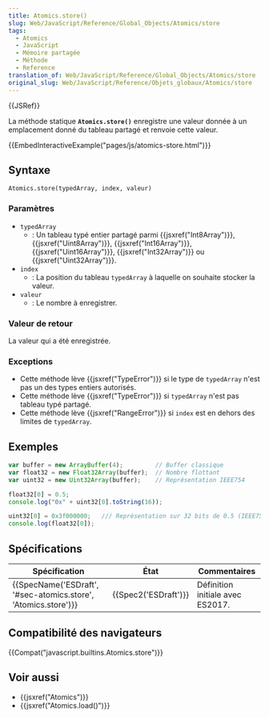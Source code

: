 ```yaml
---
title: Atomics.store()
slug: Web/JavaScript/Reference/Global_Objects/Atomics/store
tags:
  - Atomics
  - JavaScript
  - Mémoire partagée
  - Méthode
  - Reference
translation_of: Web/JavaScript/Reference/Global_Objects/Atomics/store
original_slug: Web/JavaScript/Reference/Objets_globaux/Atomics/store
---
```

{{JSRef}}

La méthode statique **`Atomics.store()`** enregistre une valeur donnée à un emplacement donné du tableau partagé et renvoie cette valeur.

{{EmbedInteractiveExample("pages/js/atomics-store.html")}}

## Syntaxe

    Atomics.store(typedArray, index, valeur)

### Paramètres

- `typedArray`
  - : Un tableau typé entier partagé parmi {{jsxref("Int8Array")}}, {{jsxref("Uint8Array")}}, {{jsxref("Int16Array")}}, {{jsxref("Uint16Array")}}, {{jsxref("Int32Array")}} ou {{jsxref("Uint32Array")}}.
- `index`
  - : La position du tableau `typedArray` à laquelle on souhaite stocker la valeur.
- `valeur`
  - : Le nombre à enregistrer.

### Valeur de retour

La valeur qui a été enregistrée.

### Exceptions

- Cette méthode lève {{jsxref("TypeError")}} si le type de `typedArray` n'est pas un des types entiers autorisés.
- Cette méthode lève {{jsxref("TypeError")}} si `typedArray` n'est pas tableau typé partagé.
- Cette méthode lève {{jsxref("RangeError")}} si `index` est en dehors des limites de `typedArray`.

## Exemples

```js
var buffer = new ArrayBuffer(4);         // Buffer classique
var float32 = new Float32Array(buffer);  // Nombre flottant
var uint32 = new Uint32Array(buffer);    // Représentation IEEE754

float32[0] = 0.5;
console.log("0x" + uint32[0].toString(16));

uint32[0] = 0x3f000000;   /// Représentation sur 32 bits de 0.5 (IEEE754)
console.log(float32[0]);
```

## Spécifications

| Spécification                                                                        | État                         | Commentaires                     |
| ------------------------------------------------------------------------------------ | ---------------------------- | -------------------------------- |
| {{SpecName('ESDraft', '#sec-atomics.store', 'Atomics.store')}} | {{Spec2('ESDraft')}} | Définition initiale avec ES2017. |

## Compatibilité des navigateurs

{{Compat("javascript.builtins.Atomics.store")}}

## Voir aussi

- {{jsxref("Atomics")}}
- {{jsxref("Atomics.load()")}}
